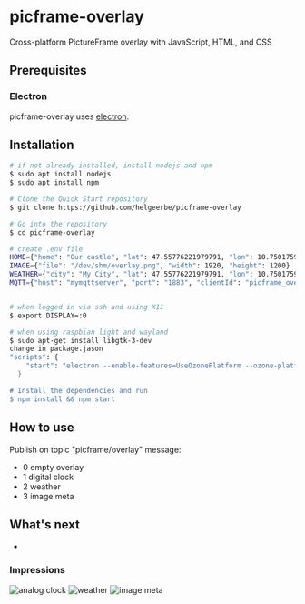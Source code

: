# picframe-overlay

Cross-platform PictureFrame overlay with JavaScript, HTML, and CSS

## Prerequisites

### Electron

picframe-overlay uses [electron](https://www.electronjs.org). 

## Installation

````bash
# if not already installed, install nodejs and npm
$ sudo apt install nodejs
$ sudo apt install npm

# Clone the Quick Start repository
$ git clone https://github.com/helgeerbe/picframe-overlay

# Go into the repository
$ cd picframe-overlay

# create .env file
HOME={"home": "Our castle", "lat": 47.55776221979791, "lon": 10.750175907276837}
IMAGE={"file": "/dev/shm/overlay.png", "width": 1920, "height": 1200}
WEATHER={"city": "My City", "lat": 47.55776221979791, "lon": 10.7501759072768371, "key": "myOpenWeatherMapKey", "lang": "de", "units": "metric"}
MQTT={"host": "mymqttserver", "port": "1883", "clientId": "picframe_overlay", "username": "name", "password": "mypasswd"}


# when logged in via ssh and using X11
$ export DISPLAY=:0

# when using raspbian light and wayland
$ sudo apt-get install libgtk-3-dev
change in package.jason
"scripts": {
    "start": "electron --enable-features=UseOzonePlatform --ozone-platform=wayland .
  }

# Install the dependencies and run
$ npm install && npm start
````

## How to use

Publish  on topic "picframe/overlay"
message:
- 0 empty overlay
- 1 digital clock
- 2 weather
- 3 image meta

## What's next
- 

### Impressions

![analog clock](https://user-images.githubusercontent.com/59169507/115714802-cf57b700-a377-11eb-9a00-3b44b1c9bad8.png)
![weather](https://user-images.githubusercontent.com/59169507/115715142-29f11300-a378-11eb-9358-f59a974b5a44.png)
![image meta](https://github.com/user-attachments/assets/e7d9bd4b-d908-4875-b07c-e9c0c72d998b)
